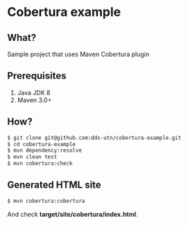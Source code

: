 # Cobertura example

## What?

Sample project that uses Maven Cobertura plugin

## Prerequisites

1.  Java JDK 8
2.  Maven 3.0+

## How?

```bash
$ git clone git@github.com:dds-utn/cobertura-example.git
$ cd cobertura-example
$ mvn dependency:resolve
$ mvn clean test
$ mvn cobertura:check
```

## Generated HTML site

```bash
$ mvn cobertura:cobertura
```

And check **target/site/cobertura/index.html**.
